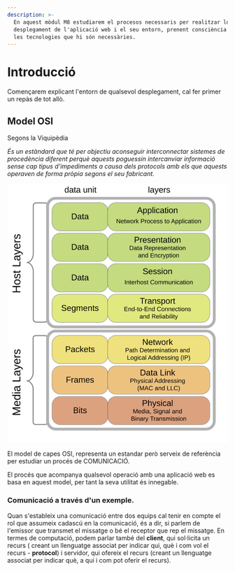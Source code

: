 ```yaml
---
description: >-
  En aquest mòdul M8 estudiarem el procesos necessaris per realitzar ldel
  desplegament de l'aplicació web i el seu entorn, prenent consciència de totes
  les tecnologies que hi són necessàries.
---
```


# Introducció

Començarem explicant l'entorn de qualsevol desplegament, cal fer primer un repàs de tot allò.

## Model OSI

Segons la Viquipèdia

_És un estàndard que té per objectiu aconseguir interconnectar sistemes de procedència diferent perquè aquests poguessin intercanviar informació sense cap tipus d'impediments a causa dels protocols amb els que aquests operaven de forma pròpia segons el seu fabricant._

![Model capes OSI](.gitbook/assets/osi_model_v1.svg)

El model de capes OSI, representa un estandar però serveix de referència per estudiar un procés de COMUNICACIÓ. 

El procés que acompanya qualsevol operació amb una aplicació web es basa en aquest model, per tant la seva utilitat és innegable.

### Comunicació a través d'un exemple.

Quan s'estableix una comunicació entre dos equips cal tenir en compte el rol que assumeix cadascú en la comunicació, és a dir, si parlem de l'emissor que transmet el missatge o bé el receptor que rep el missatge. En termes de computació, podem parlar també del **client**, qui sol·licita un recurs \( creant un llenguatge associat per indicar qui, què i com vol el recurs - **protocol**\) i servidor, qui ofereix el recurs \(creant un llenguatge associat per indicar què, a qui i com pot oferir el recurs\).



